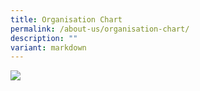 ```yaml
---
title: Organisation Chart
permalink: /about-us/organisation-chart/
description: ""
variant: markdown
---
```


![](/images/2024%20Others/School_Org_Chart_2024_v3.jpg)